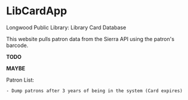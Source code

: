 # LibCardApp

Longwood Public Library: Library Card Database

This website pulls patron data from the Sierra API using the patron's barcode.


**TODO**


**MAYBE**

Patron List:
	
	- Dump patrons after 3 years of being in the system (Card expires)
	
